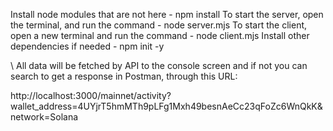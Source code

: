 Install node modules that are not here - npm install 
To start the server, open the terminal, and run the command - node server.mjs 
To start the client, open a new terminal and run the command - node client.mjs
Install other dependencies if needed - npm init -y





 \\ All data will be fetched by API to the console screen and if not you can search to get a response in Postman, through this URL:

http://localhost:3000/mainnet/activity?wallet_address=4UYjrT5hmMTh9pLFg1Mxh49besnAeCc23qFoZc6WnQkK&network=Solana
